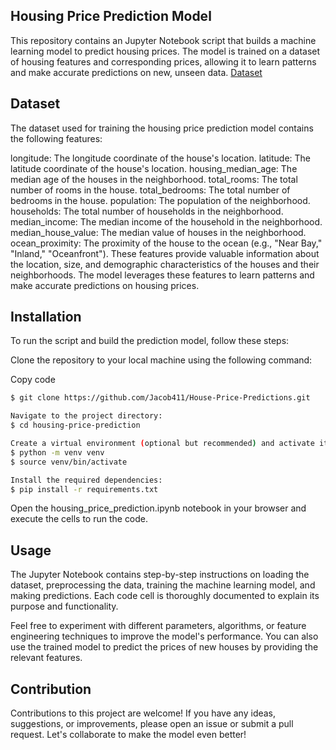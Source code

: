 
## Housing Price Prediction Model
This repository contains an Jupyter Notebook script that builds a machine learning model to predict housing prices. The model is trained on a dataset of housing features and corresponding prices, allowing it to learn patterns and make accurate predictions on new, unseen data. [Dataset](https://www.kaggle.com/datasets/camnugent/california-housing-prices)

## Dataset
The dataset used for training the housing price prediction model contains the following features:

longitude: The longitude coordinate of the house's location.
latitude: The latitude coordinate of the house's location.
housing_median_age: The median age of the houses in the neighborhood.
total_rooms: The total number of rooms in the house.
total_bedrooms: The total number of bedrooms in the house.
population: The population of the neighborhood.
households: The total number of households in the neighborhood.
median_income: The median income of the household in the neighborhood.
median_house_value: The median value of houses in the neighborhood.
ocean_proximity: The proximity of the house to the ocean (e.g., "Near Bay," "Inland," "Oceanfront").
These features provide valuable information about the location, size, and demographic characteristics of the houses and their neighborhoods. The model leverages these features to learn patterns and make accurate predictions on housing prices.

## Installation
To run the script and build the prediction model, follow these steps:

Clone the repository to your local machine using the following command:

Copy code
```bash
$ git clone https://github.com/Jacob411/House-Price-Predictions.git

Navigate to the project directory:
$ cd housing-price-prediction

Create a virtual environment (optional but recommended) and activate it:
$ python -m venv venv
$ source venv/bin/activate

Install the required dependencies:
$ pip install -r requirements.txt
```

Open the housing_price_prediction.ipynb notebook in your browser and execute the cells to run the code.

## Usage
The Jupyter Notebook contains step-by-step instructions on loading the dataset, preprocessing the data, training the machine learning model, and making predictions. Each code cell is thoroughly documented to explain its purpose and functionality.

Feel free to experiment with different parameters, algorithms, or feature engineering techniques to improve the model's performance. You can also use the trained model to predict the prices of new houses by providing the relevant features.

## Contribution
Contributions to this project are welcome! If you have any ideas, suggestions, or improvements, please open an issue or submit a pull request. Let's collaborate to make the model even better!
